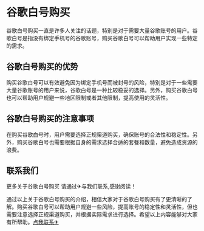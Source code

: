 # 谷歌白号购买

谷歌白号购买一直是许多人关注的话题，特别是对于需要大量谷歌账号的用户。谷歌白号是指没有绑定手机号的谷歌账号，购买谷歌白号可以帮助用户实现一些特定的需求。

## 谷歌白号购买的优势

购买谷歌白号可以有效避免因为绑定手机号而被封号的风险，特别是对于一些需要大量谷歌账号的用户来说，谷歌白号是一种比较稳妥的选择。另外，购买谷歌白号也可以帮助用户规避一些地区限制或者其他限制，提高使用的灵活性。

## 谷歌白号购买的注意事项

在购买谷歌白号时，用户需要选择正规渠道购买，确保账号的合法性和稳定性。另外，购买谷歌白号也需要根据自身的需求选择合适的套餐和数量，避免造成资源的浪费。

## 联系我们

更多关于谷歌白号购买 请通过✈与我们联系,感谢阅读！

通过以上关于谷歌白号购买的介绍，相信大家对于谷歌白号购买有了更清晰的了解。购买谷歌白号可以帮助用户规避一些风险，提高账号的稳定性和灵活性，但也需要注意选择正规渠道购买，并根据实际需求进行选择。希望以上内容能够对大家有所帮助。[点我联系✈](https://mail.k02.cc)